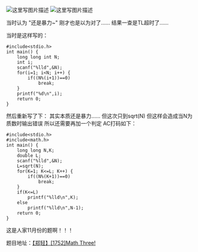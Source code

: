 ![这里写图片描述](http://img.blog.csdn.net/20151221202106267)
![这里写图片描述](http://img.blog.csdn.net/20151221202111493)

当时认为
"还是暴力~"
刚才也是以为对了……
结果一查是TL超时了……

当时是这样写的：
```
#include<stdio.h>
int main() {
	long long int N;
	int i;
	scanf("%lld",&N);
	for(i=1; i<N; i++) {
		if((N%(i+1))==0)
			break;
	}
	printf("%d\n",i);
	return 0;
}
```

然后重新写了下：
其实本质还是暴力……
但这次只到sqrt(N)
但这样会造成当N为质数时输出错误
所以还需要再加一个判定
AC打码如下：

```
#include<stdio.h>
#include<math.h>
int main() {
	long long N,K;
	double L;
	scanf("%lld",&N);
	L=sqrt(N);
	for(K=1; K<=L; K++) {
		if((N%(K+1))==0)
			break;
	}
	if(K<=L)
		printf("%lld\n",K);
	else
		printf("%lld\n",N-1);
	return 0;
}

```
这是人家11月份的题啊！！！


题目地址：[【郑轻】[1752]Math Three!](http://acm.zzuli.edu.cn/problem.php?id=1752)